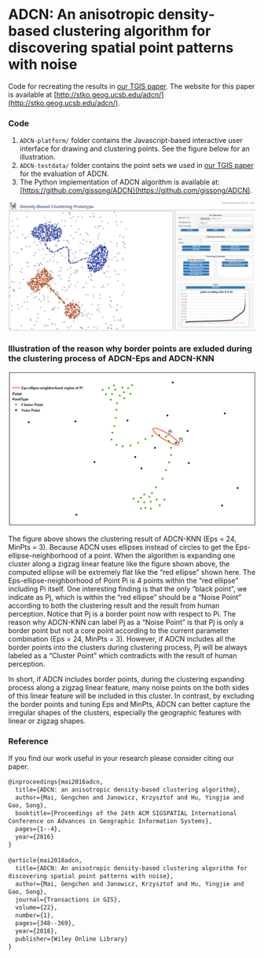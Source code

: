 # ADCN: An anisotropic density‐based clustering algorithm for discovering spatial point patterns with noise
Code for recreating the results in [our TGIS paper](https://onlinelibrary.wiley.com/doi/full/10.1111/tgis.12313). The website for this paper is available at [http://stko.geog.ucsb.edu/adcn/](http://stko.geog.ucsb.edu/adcn/).



### Code
1. `ADCN-platform/` folder contains the Javascript-based interactive user interface for drawing and clustering points. See the figure below for an illustration.
2. `ADCN-testdata/` folder contains the point sets we used in [our TGIS paper](https://onlinelibrary.wiley.com/doi/full/10.1111/tgis.12313) for the evaluation of ADCN.
3. The Python implementation of ADCN algorithm is available at: [https://github.com/gissong/ADCN](https://github.com/gissong/ADCN).

<p align="center">
  <img src="illu-Image/interface.png" alt="interface" width="1000" />
</p>

### Illustration of the reason why border points are exluded during the clustering process of ADCN-Eps and ADCN-KNN

<p align="center">
  <img src="illu-Image/border-pt-illustration-fl.png" alt="border-pt-illustration-fl" width="1000" />
</p>

The figure above shows the clustering result of ADCN-KNN (Eps = 24, MinPts = 3). Because ADCN uses ellipses instead of circles to get the Eps-ellipse-neighborhood of a point. When the algorithm is expanding one cluster along a zigzag linear feature like the figure shown above, the computed ellipse will be extremely flat like the “red ellipse” shown here. The Eps-ellipse-neighborhood of Point Pi is 4 points within the “red ellipse” including Pi itself. One interesting finding is that the only “black point”, we indicate as Pj, which is within the “red ellipse” should be a “Noise Point” according to both the clustering result and the result from human perception. Notice that Pj is a border point now with respect to Pi. The reason why ADCN-KNN can label Pj as a “Noise Point” is that Pj is only a border point but not a core point according to the current parameter combination (Eps = 24, MinPts = 3). However, if ADCN includes all the border points into the clusters during clustering process, Pj will be always labeled as a “Cluster Point” which contradicts with the result of human perception.

In short, if ADCN includes border points, during the clustering expanding process along a zigzag linear feature, many noise points on the both sides of this linear feature will be included in this cluster. In contrast, by excluding the border points and tuning Eps and MinPts, ADCN can better capture the irregular shapes of the clusters, especially the geographic features with linear or zigzag shapes.


### Reference
If you find our work useful in your research please consider citing our paper.  
```
@inproceedings{mai2016adcn,
  title={ADCN: an anisotropic density-based clustering algorithm},
  author={Mai, Gengchen and Janowicz, Krzysztof and Hu, Yingjie and Gao, Song},
  booktitle={Proceedings of the 24th ACM SIGSPATIAL International Conference on Advances in Geographic Information Systems},
  pages={1--4},
  year={2016}
}

@article{mai2018adcn,
  title={ADCN: An anisotropic density-based clustering algorithm for discovering spatial point patterns with noise},
  author={Mai, Gengchen and Janowicz, Krzysztof and Hu, Yingjie and Gao, Song},
  journal={Transactions in GIS},
  volume={22},
  number={1},
  pages={348--369},
  year={2018},
  publisher={Wiley Online Library}
}
```